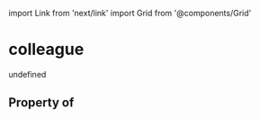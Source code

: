 import Link from 'next/link'
import Grid from '@components/Grid'

# colleague

undefined

## Property of




